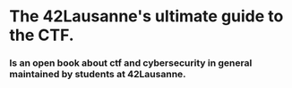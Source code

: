 # The 42Lausanne's ultimate guide to the CTF.

### Is an open book about ctf and cybersecurity in general maintained by students at 42Lausanne.
